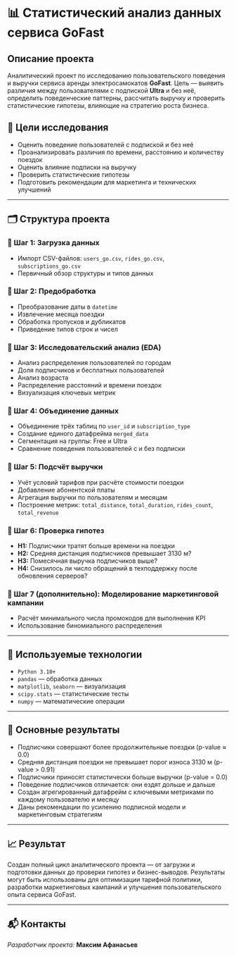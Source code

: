 # 📊 Статистический анализ данных сервиса GoFast

## Описание проекта

Аналитический проект по исследованию пользовательского поведения и выручки сервиса аренды электросамокатов **GoFast**. Цель — выявить различия между пользователями с подпиской **Ultra** и без неё, определить поведенческие паттерны, рассчитать выручку и проверить статистические гипотезы, влияющие на стратегию роста бизнеса.

## 🧠 Цели исследования

- Оценить поведение пользователей с подпиской и без неё
- Проанализировать различия по времени, расстоянию и количеству поездок
- Оценить влияние подписки на выручку
- Проверить статистические гипотезы
- Подготовить рекомендации для маркетинга и технических улучшений

---

## 🗂️ Структура проекта

### 🔹 Шаг 1: Загрузка данных
- Импорт CSV-файлов: `users_go.csv`, `rides_go.csv`, `subscriptions_go.csv`
- Первичный обзор структуры и типов данных

### 🔹 Шаг 2: Предобработка
- Преобразование даты в `datetime`
- Извлечение месяца поездки
- Обработка пропусков и дубликатов
- Приведение типов строк и чисел

### 🔹 Шаг 3: Исследовательский анализ (EDA)
- Анализ распределения пользователей по городам
- Доля подписчиков и бесплатных пользователей
- Анализ возраста
- Распределение расстояний и времени поездок
- Визуализация ключевых метрик

### 🔹 Шаг 4: Объединение данных
- Объединение трёх таблиц по `user_id` и `subscription_type`
- Создание единого датафрейма `merged_data`
- Сегментация на группы: Free и Ultra
- Сравнение поведения пользователей с и без подписки

### 🔹 Шаг 5: Подсчёт выручки
- Учёт условий тарифов при расчёте стоимости поездки
- Добавление абонентской платы
- Агрегация выручки по пользователям и месяцам
- Построение метрик: `total_distance`, `total_duration`, `rides_count`, `total_revenue`

### 🔹 Шаг 6: Проверка гипотез
- **H1:** Подписчики тратят больше времени на поездки
- **H2:** Средняя дистанция подписчиков превышает 3130 м?
- **H3:** Помесячная выручка подписчиков выше?
- **H4:** Снизилось ли число обращений в техподдержку после обновления серверов?

### 🔹 Шаг 7 (дополнительно): Моделирование маркетинговой кампании
- Расчёт минимального числа промокодов для выполнения KPI
- Использование биномиального распределения

---

## 🧰 Используемые технологии

- `Python 3.10+`
- `pandas` — обработка данных
- `matplotlib`, `seaborn` — визуализация
- `scipy.stats` — статистические тесты
- `numpy` — математические операции

---

## 📌 Основные результаты

- Подписчики совершают более продолжительные поездки (p-value ≈ 0.0)
- Средняя дистанция поездки не превышает порог износа 3130 м (p-value > 0.91)
- Подписчики приносят статистически больше выручки (p-value = 0.0)
- Поведение подписчиков отличается: они ездят дольше и дальше
- Создан агрегированный датафрейм с ключевыми метриками по каждому пользователю и месяцу
- Даны рекомендации по усилению подписной модели и маркетинговым стратегиям

---

## 📈 Результат

Создан полный цикл аналитического проекта — от загрузки и подготовки данных до проверки гипотез и бизнес-выводов. Результаты могут быть использованы для оптимизации тарифной политики, разработки маркетинговых кампаний и улучшения пользовательского опыта сервиса GoFast.

---

## 📬 Контакты

_Разработчик проекта:_ **Максим Афанасьев**  
